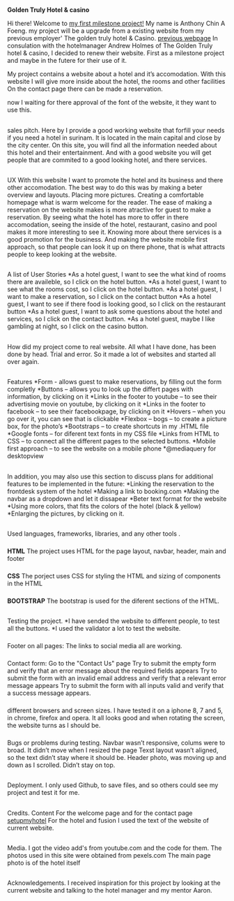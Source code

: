 #
**Golden Truly Hotel & casino**

Hi there! Welcome to [my first milestone project!](https://anthonycaf.github.io/Milestone1/)
My name is Anthony Chin A Foeng.
my project will be a upgrade from a existing website from my previous employer'
The golden truly hotel & Casino. [previous webpage](http://www.thegoldentrulyhotel.sr/index.html) 
In consulation with the hotelmanager Andrew Holmes of The Golden Truly hotel & casino, I decided to renew their website. First as a milestone project and maybe in the futere for their use of it.

My project contains a website about a hotel and it’s accomodation.
With this website I will give more inside about the hotel, the rooms and other facilities
On the contact page there can be made a reservation.

now I waiting for there approval of the font of the website, it they want to use this.


##
sales pitch.
Here by I provide a good working website that forfill your needs if you need a hotel in surinam.
It is located in the main capital and close by the city center.
On this site, you will find all the information needed about this hotel and their entertainment.
And with a good website you will get people that are commited to a good looking hotel, and there services.

##
UX
With this website I want to promote the hotel and its business and there other accomodation.
The best way to do this was by making a beter overview and layouts. Placing more pictures.
Creating a comfortable homepage what is warm welcome for the reader. The ease of making a reservation on the website makes is more atractive for guest to make a reservation.
By seeing what the hotel has more to offer in there accomodation, seeing the inside of the hotel, restaurant, casino and pool makes it more interesting to see it. Knowing more about there services is a good promotion for the business.
And making the website mobile first approach, so that people can look it up on there phone, that is what attracts people to keep looking at the website.

##
A list of User Stories
    *As a hotel guest, I want to see the what kind of rooms there are availeble, so I click on the hotel button.
    *As a hotel guest, I want to see what the rooms cost, so I click on the hotel button.
    *As a hotel guest, I want to make a reservation, so I click on the contact button
    *As a hotel guest, I want to see if there food is looking good, so I click on the restaurant button
    *As a hotel guest, I want to ask some questions about the hotel and services, so I click on the contact button.
    *As a hotel guest, maybe  I like gambling at night, so I click on the casino button.

##
How did my project come to real website.
All what I have done, has been done by head. Trial and error.
So it made a lot of websites and started all over again.

##
Features
    *Form  - allows guest to make reservations, by filling out the form completly
    *Buttons – allows you to look up the differt pages with information, by clicking on it
    *Links in the footer to youtube – to see their advertising movie on youtube, by clicking on it
    *Links in the footer to facebook – to see their facebookpage, by clicking on it
    *Hovers – when you go over it, you can see that is clickable
    *Flexbox – bogs – to create a picture box, for the photo’s
    *Bootstraps – to create shortcuts in my .HTML file
    *Google fonts – for diferent text fonts in my CSS file
    *Links from HTML to CSS – to connect all the different pages to the selected buttons.
    *Mobile first approach – to see the website on a mobile phone
    *@mediaquery for desktopview

##
In addition, you may also use this section to discuss plans for additional features to be implemented in the future:
    *Linking the reservation to the frontdesk system of the hotel
    *Making a link to booking.com
    *Making the navbar as a dropdown and let it dissapear
    *Beter text format for the website
    *Using more colors, that fits the colors of the hotel (black & yellow)
    *Enlarging the pictures, by clicking on it.

##
Used  languages, frameworks, libraries, and any other tools . 
###
__HTML__
The project uses HTML for the page layout, navbar, header, main and footer
###
__CSS__
The porject uses CSS for styling the HTML and sizing of components in the HTML
###
__BOOTSTRAP__
The bootstrap is used for the diferent sections of the HTML.

##
Testing the project.
    *I have sended the website to different people, to test all the buttons.
    *I used the validator a lot to test the website. 

###
Footer on all pages:
The links to social media all are working.

###
Contact form:
Go to the "Contact Us" page
Try to submit the empty form and verify that an error message about the required fields appears
Try to submit the form with an invalid email address and verify that a relevant error message appears
Try to submit the form with all inputs valid and verify that a success message appears.

###
different browsers and screen sizes.
I have tested it on a iphone 8, 7 and 5, in chrome, firefox and opera. It all looks good and when rotating the screen, the website turns as I should be.

###
Bugs or problems during testing.
Navbar wasn’t responsive, colums were to broad. It didn’t move when I resized the page
 Texst layout wasn’t aligned, so the text didn’t stay where it should be.
Header photo, was moving up and down as I scrolled. Didn’t stay on top.

##
Deployment.
I only used Github,  to save files, and so others could see my project and test it for me.

##
Credits.
Content
For the welcome page and for the contact page [setupmyhotel](https://setupmyhotel.com/formats/fo/713-pre-arrival-letter-format.html)
For the hotel and fusion I used the text of the website of current website.

##
Media.
I got the video add's from youtube.com  and the code for them.
The photos used in this site were obtained from pexels.com
The main page photo is of the hotel itself

##
Acknowledgements.
I received inspiration for this project by looking at the current website and talking to the hotel manager and my mentor Aaron.

